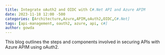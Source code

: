 ```yaml
---
title: Integrate oAuth2 and OIDC with C#.Net API and Azure APIM
date: 2023-11-18 12:00 -500
categories: [Architecture,Azure,APIM,oAuth2,OIDC,C#.Net]
tags: [api-management, oauth2, azure, api, c#]
author: gowda
---
```


This blog outlines the steps and components involved in securing APIs with Azure APIM using oAuth2.

